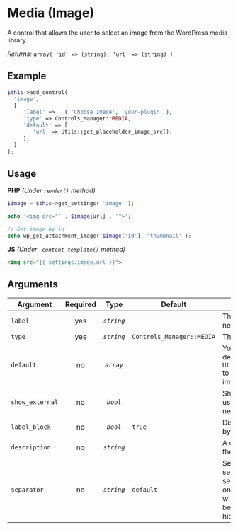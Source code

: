# Media (Image)
A control that allows the user to select an image from the WordPress media library. 

*Returns:* `array( 'id' => (string), 'url' => (string) )`

## Example

```php
$this->add_control(
  'image',
  [
     'label' => __( 'Choose Image', 'your-plugin' ),
     'type' => Controls_Manager::MEDIA,
     'default' => [
        'url' => Utils::get_placeholder_image_src(),
     ],
  ]
);
```

## Usage

**PHP** *(Under `render()` method)*
```php
$image = $this->get_settings( 'image' );

echo '<img src="' . $image[url] . '">';

// Get image by id
echo wp_get_attachment_image( $image['id'], 'thumbnail' );
```

**JS** *(Under `_content_template()` method)*
```html
<img src="{{ settings.image.url }}">
```

## Arguments

Argument        | Required   | Type         | Default                      | Description
------------    | :--------: | :------:     | ---------------------------- | ---------------------------------------------
`label`         | yes        | *`string`*   |                              | The label of the control - displayed next to it
`type`          | yes        | *`string`*   | `Controls_Manager::MEDIA`    | The type of the control
`default`       | no         | *`array`*    |                              | You may set the `url` property of the default array to: `Utils::get_placeholder_image_src()` to show Elementor's placeholder image.
`show_external` | no         | *`bool`*     |                              | Shows a toggle button that allows user to set it to open the link in a new tab
`label_block`   | no         | *`bool`*     | `true`                       | Display the label above the control by setting to true
`description`   | no         | *`string`*   |                              | A description text to display below the control
`separator`     | no         | *`string`*   | `default`                    | Set the position of the control separator. `default` means that the separator will be posited depending on the control type. `before` or `after` will force the separator position before/after the control. `none` will hide the separator